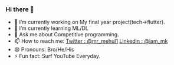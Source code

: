 ### Hi there 👋



- 🔭 I’m currently working on My final year project(tech->flutter).
- 🌱 I’m currently learning ML/DL
- 💬 Ask me about Competitive programming.
- 📫 How to reach me:  [Twitter : @mr_mehul1](https://twitter.com/home?lang=en) [Linkedin : @iam_mk](https://www.linkedin.com/in/mehul-kakadiya-22a85315b/)
- 😄 Pronouns: Bro/He/His
- ⚡ Fun fact: Surf YouTube Everyday.

